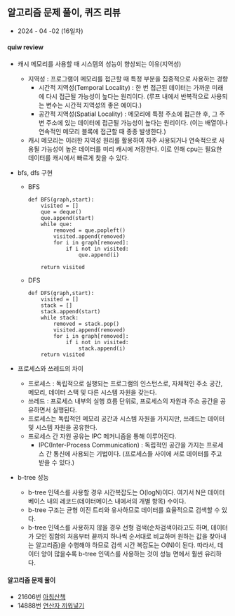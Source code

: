 ## 알고리즘 문제 풀이, 퀴즈 리뷰   
* 2024 - 04 -02 (16일차)   

#### quiw review  

* 캐시 메모리를 사용할 때 시스템의 성능이 향상되는 이유(지역성)    
    * 지역성 : 프로그램이 메모리를 접근할 때 특정 부분을 집중적으로 사용하는 경향   
        * 시간적 지역성(Temporal Locality) : 한 번 접근된 데이터는 가까운 미래에 다시 접근될 가능성이 높다는 원리이다. (루프 내에서 반복적으로 사용되는 변수는 시간적 지역성의 좋은 예이다.)
        * 공간적 지역성(Spatial Locality) : 메모리에 특정 주소에 접근한 후, 그 주변 주소에 있는 데이터에 접근될 가능성이 높다는 원리이다. (이는 배열이나 연속적인 메모리 블록에 접근할 때 종종 발생한다.)    
    * 캐시 메모리는 이러한 지역성 원리를 활용하여 자주 사용되거나 연속적으로 사용될 가능성이 높은 데이터를 미리 캐시에 저장한다. 이로 인해 cpu는 필요한 데이터를 캐시에서 빠르게 찾을 수 있다.   

* bfs, dfs 구현 
    * BFS   
        ```
        def BFS(graph,start):
            visited = []
            que = deque()
            que.append(start)
            while que:
                removed = que.popleft()
                visited.append(removed)
                for i in graph[removed]:
                    if i not in visited:
                        que.append(i)

            return visited
        ```   
    * DFS  
        ```
        def DFS(graph,start):
            visited = []
            stack = []
            stack.append(start)
            while stack:
                removed = stack.pop()
                visited.append(removed)
                for i in graph[removed]:
                    if i not in visited:
                        stack.append(i)
            return visited
        ```   
* 프로세스와 쓰레드의 차이   
    * 프로세스 : 독립적으로 실행되는 프로그램의 인스턴스로, 자체적인 주소 공간, 메모리, 데이터 스택 및 다른 시스템 자원을 갖는다.  
    * 쓰레드 : 프로세스 내부의 실행 흐름 단위로, 프로세스의 자원과 주소 공간을 공유하면서 실행된다.  
    * 프로세스는 독립적인 메모리 공간과 시스템 자원을 가지지만, 쓰레드는 데이터 및 시스템 자원을 공유한다.   
    * 프로세스 간 자원 공유는 IPC 메커니즘을 통해 이루어진다.  
        * IPC(Inter-Process Communication) : 독립적인 공간을 가지는 프로세스 간 통신에 사용되는 기법이다. (프로세스들 사이에 서로 데이터를 주고 받을 수 있다.)   

* b-tree 성능  
    * b-tree 인덱스를 사용할 경우 시간복잡도는 O(logN)이다. 여기서 N은 데이터 베이스 내의 레코드(데이터메이스 내에서의 개별 항목) 수이다.   
    * b-tree 구조는 균형 이진 트리와 유사하므로 데이터를 효율적으로 검색할 수 있다.  
    * b-tree 인덱스를 사용하지 않을 경우 선형 검색(순차검색이라고도 하며, 데이터가 모인 집함의 처음부터 끝까지 하나씩 순서대로 비교하며 원하는 값을 찾아내는 알고리즘)을 수행해야 하므로 검색 시간 복잡도는 O(N)이 된다. 따라서, 데이터 양이 많을수록 b-tree 인덱스를 사용하는 것이 성능 면에서 훨씬 유리하다.   

#### 알고리즘 문제 풀이  

* 21606번 [아침산책]()   
* 14888번 [연산자 끼워넣기]()   

  
